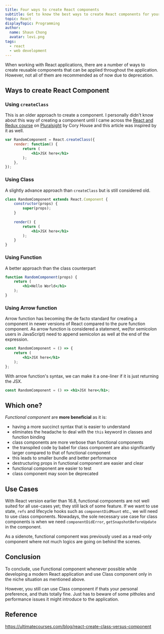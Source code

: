 ```yaml
---
title: Four ways to create React components
subtitle: Get to know the best ways to create React components for your project
topic: React
displayTopic: Programming
author:
  name: Shaun Chong
  avatar: levi.png
tags:
  - react
  - web development
---
```


When working with React applications, there are a number of ways to create reusable components that can be applied throughout the application. However, not all of them are recommended as of now due to deprecation.

## Ways to create React Component
### Using `createClass`

This is an older approach to create a component. I personally didn't know about this way of creating a component until I came across the [React and Redux course](https://app.pluralsight.com/library/courses/react-redux-react-router-es6/table-of-contents) on [Pluralsight](https://www.pluralsight.com/) by Cory House and this article was inspired by it as well. 

```jsx
var RandomComponent = React.createClass({
	render: function() {
		return (
			<h1>JSX here</h1>
		);
	},
});
```

### Using Class

A slightly advance approach than `createClass` but is still considered old. 

```jsx
class RandomComponent extends React.Component {
	constructor(props) {
		super(props);
	}
	
	render() {
		return (
			<h1>JSX here</h1>
		);
	}
}
```

### Using Function

A better approach than the class counterpart

```jsx
function RandomComponent(props) {
	return (
		<h1>Hello World</h1>
	);
}
```

### Using Arrow function

Arrow function has becoming the de facto standard for creating a component in newer versions of React compared to the pure function component. As arrow function is considered a statement, we(for semicolon users in JavaScript) need to append semicolon as well at the end of the expression.

```jsx
const RandomComponent = () => {
	return (
		<h1>JSX here</h1>
	);
};
```

With arrow function's syntax, we can make it a one-liner if it is just returning the JSX.

```jsx
const RandomComponent = () => <h1>JSX here</h1>;
```

## Which one?

_Functional component_ are **more beneficial** as it is:
- having a more succinct syntax that is easier to understand
- eliminates the headache to deal with the `this` keyword in classes and function binding
- class components are more verbose than functional components
- the transpiled code by babel for class component are also significantly larger compared to that of functional component
- this leads to smaller bundle and better performance
- destructuring props in functional component are easier and clear
- functional component are easier to test
- class component may soon be deprecated

## Use Cases

With React version earlier than 16.8, functional components are not well suited for all use-cases yet; they still lack of some feature. If we want to use state, `refs` and lifecycle hooks such as `componentDidMount` etc., we will need to use class components. Nowadays, the sole necessary use case for class components is when we need `componentDidError`, `getSnapshotBeforeUpdate` in the component.

As a sidenote, functional component was previously used as a read-only component where not much logics are going on behind the scenes. 

## Conclusion

To conclude, use Functional component whenever possible while developing a modern React application and use Class component only in the niche situation as mentioned above.

However, you still can use Class component if thats your personal preference, and thats totally fine. Just has to beware of some pitholes and performance issues it might introduce to the application. 

## Reference

https://ultimatecourses.com/blog/react-create-class-versus-component